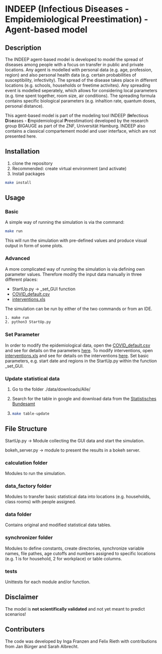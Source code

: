 # INDEEP (**In**fectious **D**is**e**ases - **E**mpidemiological **P**reestimation) - Agent-based model

## Description

The INDEEP agent-based model is developed to model the spread of diseases among people with a focus on transfer in public and private locations. Any agent is modelled with personal data (e.g. age, profession, region) and also personal health data (e.g. certain probabilities of susceptibility, infectivity). The spread of the disease takes place in different locations (e.g. schools, households or freetime activites). Any spreading event is modelled seperately, which allows for considering local parameters (e.g. time spent together, room size, air conditions). The spreading formula contains specific biological parameters (e.g. inhaltion rate, quantum doses, personal distance).

This agent-based model is part of the modeling tool INDEEP (**In**fectious **D**is**e**ases - **E**mpidemiological **P**reestimation) developed by the research group BIGAUGE as part of the ZNF, Universität Hamburg. INDEEP also contains a classical compartement model and user interface, which are not presented here.

## Installation

1. clone the repository
2. Recommended: create virtual environment (and activate)
3. Install packages

```bash
make install
```

## Usage

### Basic

A simple way of running the simulation is via the command:

```bash
make run
```

This will run the simulation with pre-defined values and produce visual output in form of some plots.

### Advanced

A more complicated way of running the simulation is via defining own parameter values. Therefore modify the input data manually in three different places:

- StartUp.py &rarr; _set_GUI function
- [COVID_default.csv ](./data/inputs/scenario)
- [interventions.xls](./data/inputs/social_data/interventions.xls)

The simulation can be run by either of the two commands or from an IDE.

```bash
1. make run
2. python3 StartUp.py
```

### Set Parameter

In order to modify the epidemiological data, open the [COVID_default.csv ](./data/inputs/scenario) and see for details on the parameters [here](./documentation/epidemic_parameters.md). To modify interventions, open [interventions.xls](./data/inputs/social_data/interventions.xls) and see for details on the interventions [here](./documentation/intervention_adjustment.md). Set basic parameters, e.g. start date and regions in the StartUp.py within the function _set_GUI.

### Update statistical data

1. Go to the folder ./data/downloads/Alle/

2. Search for the table in google and download data from the [Statistisches Bundesamt](https://www.destatis.de)

3. ```bash
   make table-update
   ```

## File Structure

StartUp.py &rarr; Module collecting the GUI data and start the simulation.

bokeh_server.py &rarr; module to present the results in a bokeh server.

### calculation folder

Modules to run the simulation.

### data_factory folder

Modules to transfer basic statistical data into locations (e.g. households, class rooms) with people assigned.

### data folder

Contains original and modified statistical data tables.

### synchronizer folder

Modules to define constants, create directories, synchronize variable names, file pathes, age cutoffs and numbers assigned to specific locations (e.g. 1 is for household, 2 for workplace) or table columns.

### tests

Unittests for each module and/or function.

## Disclaimer

The model is **not scientifically validated** and not yet meant to predict scenarios!

## Contributers

The code was developed by Inga Franzen and Felix Rieth with contributions from Jan Bürger and Sarah Albrecht.
